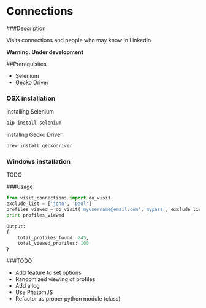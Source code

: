 # Connections

###Description
 
Visits connections and people who may know in LinkedIn

**Warning: Under development**

##Prerequisites
- Selenium
- Gecko Driver

### OSX installation

Installing Selenium

```bash
pip install selenium
```

Installng Gecko Driver

```bash
brew install geckodriver
```

### Windows installation
TODO


###Usage 
```python
from visit_connections import do_visit
exclude_list = ['john', 'paul']
profiles_viewed = do_visit('myusername@email.com','mypass', exclude_list)
print profiles_viewed 

Output:
{
	total_profiles_found: 245,
	total_viewed_profiles: 100	
} 
```
 
###TODO
 * Add feature to set options
 * Randomized viewing of profiles
 * Add a log
 * Use PhatomJS
 * Refactor as proper python module (class)
 
